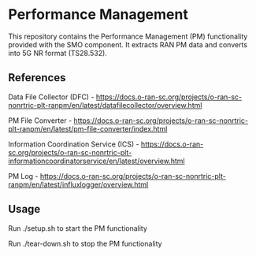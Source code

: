 # Performance Management

This repository contains the Performance Management (PM) functionality provided with the SMO component. It extracts RAN PM data and converts into 5G NR format (TS28.532). 

## References
Data File Collector (DFC) - https://docs.o-ran-sc.org/projects/o-ran-sc-nonrtric-plt-ranpm/en/latest/datafilecollector/overview.html

PM File Converter - https://docs.o-ran-sc.org/projects/o-ran-sc-nonrtric-plt-ranpm/en/latest/pm-file-converter/index.html

Information Coordination Service (ICS) - https://docs.o-ran-sc.org/projects/o-ran-sc-nonrtric-plt-informationcoordinatorservice/en/latest/overview.html

PM Log - https://docs.o-ran-sc.org/projects/o-ran-sc-nonrtric-plt-ranpm/en/latest/influxlogger/overview.html

## Usage

Run ./setup.sh to start the PM functionality


Run ./tear-down.sh to stop the PM functionality
